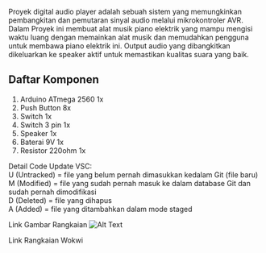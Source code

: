 Proyek digital audio player adalah sebuah sistem yang memungkinkan pembangkitan dan pemutaran sinyal audio melalui mikrokontroler AVR. Dalam Proyek ini membuat alat musik piano elektrik yang mampu mengisi waktu luang dengan memainkan alat musik dan memudahkan pengguna untuk membawa piano elektrik ini. Output audio yang dibangkitkan dikeluarkan ke speaker aktif untuk memastikan kualitas suara yang baik.

## Daftar Komponen
1. Arduino ATmega 2560  1x
2. Push Button          8x
3. Switch               1x
4. Switch 3 pin         1x
5. Speaker              1x
6. Baterai 9V           1x
7. Resistor 220ohm      1x

Detail Code Update VSC:  
U   (Untracked) = file yang belum pernah dimasukkan kedalam Git (file baru)  
M   (Modified)  = file yang sudah pernah masuk ke dalam database Git dan sudah pernah dimodifikasi  
D   (Deleted)   = file yang dihapus  
A   (Added)     = file yang ditambahkan dalam mode staged  

Link Gambar Rangkaian
<img src="url_gambar" alt="Alt Text">


Link Rangkaian Wokwi
